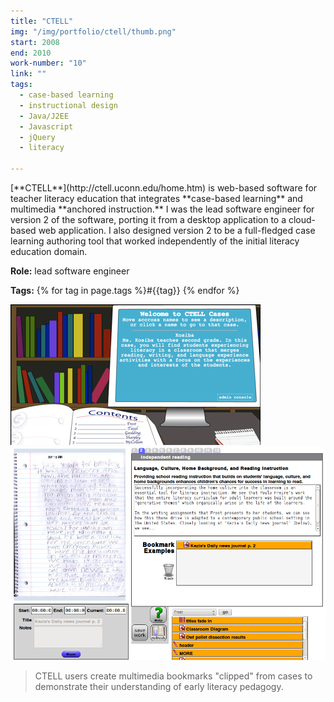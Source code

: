```yaml
---
title: "CTELL"
img: "/img/portfolio/ctell/thumb.png"
start: 2008
end: 2010
work-number: "10"
link: ""
tags:
  - case-based learning
  - instructional design
  - Java/J2EE
  - Javascript
  - jQuery
  - literacy

---
```

<div class="row">
  <div class="col-md-5" markdown="1">
[**CTELL**](http://ctell.uconn.edu/home.htm) is web-based software for teacher literacy education
that integrates **case-based learning** and multimedia **anchored instruction.** I was the lead software engineer for version 2 of the software, porting it from a desktop application to a cloud-based web application.  I also designed version 2 to be a full-fledged case learning authoring tool that worked independently of the initial literacy education domain.

**Role:** lead software engineer

**Tags:** {% for tag in page.tags %}<span class="tag type-code">#{{tag}}</span> {% endfor %}
  </div>
  <div class="col-md-7" markdown="0">
    <img src="/img/portfolio/ctell/ctell-home.png" class="img-fluid" alt="ctell list of literacy cases">
  </div>
</div>

<div class="row">
  <div class="col-md-9">
    <img src="/img/portfolio/ctell/ctell-essay.png" class="img-fluid" alt="ctell list of literacy cases">
  </div>
  <div class="col-md-3" markdown="0">
    <blockquote class="text-muted text-center">
      CTELL users create multimedia bookmarks "clipped"
      from cases to
      demonstrate their understanding of early literacy
      pedagogy.
    </blockquote>
  </div>
</div>
